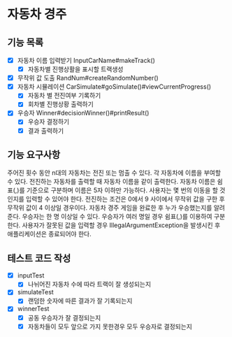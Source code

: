 # 자동차 경주

## 기능 목록
- [x] 자동차 이름 입력받기 InputCarName#makeTrack()
  - [x] 자동차별 진행상활을 표시할 트랙생성
- [x] 무작위 값 도출 RandNum#createRandomNumber()
- [x] 자동차 시뮬레이션 CarSimulate#goSimulate()#viewCurrentProgress()
  - [x] 자동차 별 전진여부 기록하기 
  - [x] 회차별 진행상황 출력하기 
- [x] 우승자 Winner#decisionWinner()#printResult()
    - [x] 우승자 결정하기
    - [x] 결과 출력하기

## 기능 요구사항
주어진 횟수 동안 n대의 자동차는 전진 또는 멈출 수 있다.
각 자동차에 이름을 부여할 수 있다. 전진하는 자동차를 출력할 때 자동차 이름을 같이 출력한다.
자동차 이름은 쉼표(,)를 기준으로 구분하며 이름은 5자 이하만 가능하다.
사용자는 몇 번의 이동을 할 것인지를 입력할 수 있어야 한다.
전진하는 조건은 0에서 9 사이에서 무작위 값을 구한 후 무작위 값이 4 이상일 경우이다.
자동차 경주 게임을 완료한 후 누가 우승했는지를 알려준다. 우승자는 한 명 이상일 수 있다.
우승자가 여러 명일 경우 쉼표(,)를 이용하여 구분한다.
사용자가 잘못된 값을 입력할 경우 IllegalArgumentException을 발생시킨 후 애플리케이션은 종료되어야 한다.

## 테스트 코드 작성
- [x] inputTest
  - [x] 나뉘어진 자동차 수에 따라 트랙이 잘 생성되는지
- [x] simulateTest
  - [x] 랜덤한 숫자에 따른 결과가 잘 기록되는지
- [x] winnerTest
  - [x] 공동 우승자가 잘 결정되는지
  - [x] 자동차들이 모두 앞으로 가지 못한경우 모두 우승자로 결정되는지
